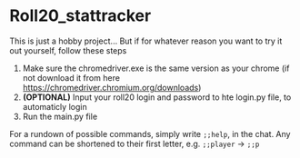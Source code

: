 # Roll20_stattracker
This is just a hobby project...
But if for whatever reason you want to try it out yourself, follow these steps

1. Make sure the chromedriver.exe is the same version as your chrome (if not download it from here https://chromedriver.chromium.org/downloads)
2. **(OPTIONAL)** Input your roll20 login and password to hte login.py file, to automaticly login
3. Run the main.py file

For a rundown of possible commands, simply write ```;;help```, in the chat.
Any command can be shortened to their first letter, e.g. ```;;player``` -> ```;;p``` 
